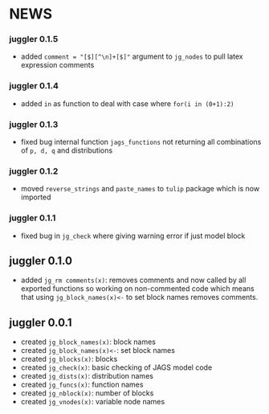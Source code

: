# NEWS
 
### juggler 0.1.5

- added `comment = "[$][^\n]+[$]"` argument to `jg_nodes` to pull latex expression comments

### juggler 0.1.4

- added `in` as function to deal with case where `for(i in (0+1):2)`

### juggler 0.1.3

- fixed bug internal function `jags_functions` not returning all combinations of
`p, d, q` and distributions

### juggler 0.1.2

- moved `reverse_strings` and `paste_names` to `tulip` package which is now imported

### juggler 0.1.1

- fixed bug in `jg_check` where giving warning error if just model block

## juggler 0.1.0

- added `jg_rm comments(x)`: removes comments and now called
by all exported functions so working on non-commented code
which means that using `jg_block_names(x)<-` to set
block names removes comments.


## juggler 0.0.1

- created `jg_block_names(x)`: block names
- created `jg_block_names(x)<-`: set block names
- created `jg_blocks(x)`: blocks
- created `jg_check(x)`: basic checking of JAGS model code       
- created `jg_dists(x)`: distribution names 
- created `jg_funcs(x)`: function names
- created `jg_nblock(x)`: number of blocks
- created `jg_vnodes(x)`: variable node names
